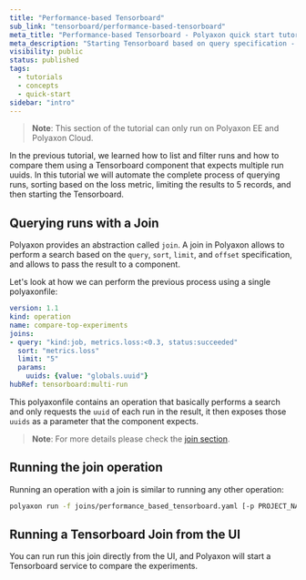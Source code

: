 ```yaml
---
title: "Performance-based Tensorboard"
sub_link: "tensorboard/performance-based-tensorboard"
meta_title: "Performance-based Tensorboard - Polyaxon quick start tutorial - Core Concepts"
meta_description: "Starting Tensorboard based on query specification - Become familiar with the ecosystem of Polyaxon tools with a top-level overview and useful links to get you started."
visibility: public
status: published
tags:
  - tutorials
  - concepts
  - quick-start
sidebar: "intro"
---
```


> **Note**: This section of the tutorial can only run on Polyaxon EE and Polyaxon Cloud.

In the previous tutorial, we learned how to list and filter runs and how to compare them using a Tensorboard component that expects multiple run uuids.
In this tutorial we will automate the complete process of querying runs, sorting based on the loss metric, limiting the results to 5 records, and then starting the Tensorboard.

## Querying runs with a Join

Polyaxon provides an abstraction called `join`. A join in Polyaxon allows to perform a search based on the `query`, `sort`, `limit`, and `offset` specification, and allows to pass the result to a component.

Let's look at how we can perform the previous process using a single polyaxonfile:

```yaml
version: 1.1
kind: operation
name: compare-top-experiments
joins:
- query: "kind:job, metrics.loss:<0.3, status:succeeded"
  sort: "metrics.loss"
  limit: "5"
  params:
    uuids: {value: "globals.uuid"}
hubRef: tensorboard:multi-run
```

This polyaxonfile contains an operation that basically performs a search and only requests the `uuid` of each run in the result, it then exposes those `uuids` as a parameter that the component expects.

> **Note**: For more details please check the [join section](/docs/automation/joins/).

## Running the join operation

Running an operation with a join is similar to running any other operation:

```bash
polyaxon run -f joins/performance_based_tensorboard.yaml [-p PROJECT_NAME] 
```

## Running a Tensorboard Join from the UI 

You can run run this join directly from the UI, and Polyaxon will start a Tensorboard service to compare the experiments. 
